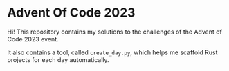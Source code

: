 # Advent Of Code 2023

Hi! This repository contains my solutions to the challenges of the Advent of Code 2023 event.

It also contains a tool, called `create_day.py`, which helps me scaffold Rust projects for each day automatically.
